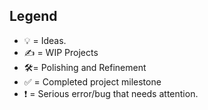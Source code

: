 
## Legend
- 💡 = Ideas.
- ✍ = WIP Projects
- 🛠= Polishing and Refinement
- ✅ = Completed project milestone
- ❗ = Serious error/bug that needs attention. 